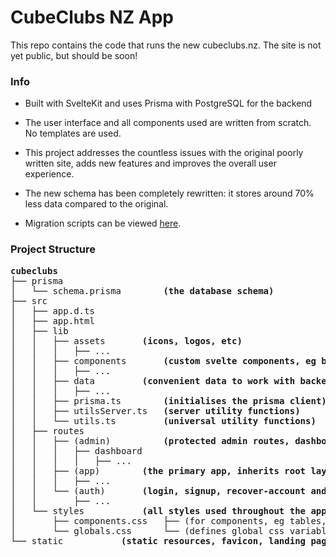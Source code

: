 # CubeClubs NZ App

This repo contains the code that runs the new cubeclubs.nz. The site is not yet public, but should be soon!


### Info
- Built with SvelteKit and uses Prisma with PostgreSQL for the backend
- The user interface and all components used are written from scratch. No templates are used.
- This project addresses the countless issues with the original poorly written site, adds new features and improves the overall user experience.
- The new schema has been completely rewritten: it stores around 70% less data compared to the original.

- Migration scripts can be viewed [here](https://github.com/CubeClubsNZ/migrate).



### Project Structure
<pre>
<b>cubeclubs</b>
├── prisma
│   └── schema.prisma 		<b> (the database schema) </b>
├── src
│   ├── app.d.ts
│   ├── app.html
│   ├── lib
│   │   ├── assets 		<b> (icons, logos, etc) </b>
│   │   │   ├── ...
│   │   ├── components 		<b> (custom svelte components, eg buttons, forms etc) </b>
│   │   │   ├── ...
│   │   ├── data 		<b> (convenient data to work with backend) </b>
│   │   │   ├── ...
│   │   ├── prisma.ts 		<b> (initialises the prisma client) </b>
│   │   ├── utilsServer.ts 	<b> (server utility functions) </b>
│   │   └── utils.ts 		<b> (universal utility functions) </b>
│   ├── routes
│   │   ├── (admin) 		<b> (protected admin routes, dashboard) </b>
│   │   │   ├── dashboard
│   │   │   │   ├── ...
│   │   ├── (app) 		<b> (the primary app, inherits root layout with tab bar) </b>
│   │   │   ├── ...
│   │   └── (auth) 		<b> (login, signup, recover-account and logout routes) </b>
│   │       ├── ...
│   └── styles 			<b> (all styles used throughout the app, imported by root layout + grouped layouts) </b>
│       ├── components.css 	 ├── (for components, eg tables, inputs etc)
│       └── globals.css 	 └── (defines global css variables, sets colours, fonts, etc)
└── static			<b> (static resources, favicon, landing page assets) </b>
</b></pre>
